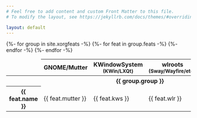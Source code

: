 ```yaml
---
# Feel free to add content and custom Front Matter to this file.
# To modify the layout, see https://jekyllrb.com/docs/themes/#overriding-theme-defaults

layout: default
---
```

<table>
<colgroup>
<col>
<col span="5" class="wayland-compositor">
</colgroup>
<thead>
<tr>
<td></td>
<th scope="col">GNOME/Mutter</th>
<th scope="col">KWindowSystem<br><small>(KWin/LXQt)</small></th>
<th scope="col">wlroots<br><small>(Sway/Wayfire/etc.)</small></th>
<th scope="col">Mir<br><small>(MATE?)</small></th>
<th scope="col">Enlightenment</th>
</tr>
</thead>
<tbody>
{%- for group in site.xorgfeats -%}
<tr>
<th colspan="6" class="intra-th">{{ group.group }}</th>
</tr>
{%- for feat in group.feats -%}
<tr>
<th scope="row">{{ feat.name }}</th>
<td>{{ feat.mutter }}</td>
<td>{{ feat.kws }}</td>
<td>{{ feat.wlr }}</td>
<td>{{ feat.mir }}</td>
<td>{{ feat.e }}</td>
</tr>
{%- endfor -%}
{%- endfor -%}
</tbody>
</table>
